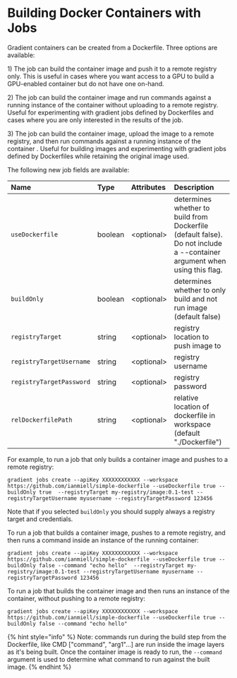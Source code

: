 # Building Docker Containers with Jobs

Gradient containers can be created from a Dockerfile. Three options are available:

1\) The job can build the container image and push it to a remote registry only. This is useful in cases where you want access to a GPU to build a GPU-enabled container but do not have one on-hand.

2\) The job can build the container image and run commands against a running instance of the container without uploading to a remote registry. Useful for experimenting with gradient jobs defined by Dockerfiles and cases where you are only interested in the results of the job.

3\) The job can build the container image, upload the image to a remote registry, and then run commands against a running instance of the container . Useful for building images and experimenting with gradient jobs defined by Dockerfiles while retaining the original image used.

The following new job fields are available:

| Name | Type | Attributes | Description |
| :--- | :--- | :--- | :--- |
| `useDockerfile` | boolean | &lt;optional&gt; | determines whether to build from Dockerfile \(default false\). Do not include a --container argument when using this flag. |
| `buildOnly` | boolean | &lt;optional&gt; | determines whether to only build and not run image \(default false\) |
| `registryTarget` | string | &lt;optional&gt; | registry location to push image to |
| `registryTargetUsername` | string | &lt;optional&gt; | registry username |
| `registryTargetPassword` | string | &lt;optional&gt; | registry password |
| `relDockerfilePath` | string | &lt;optional&gt; | relative location of dockerfile in workspace \(default "./Dockerfile"\) |

For example, to run a job that only builds a container image and pushes to a remote registry:

```text
gradient jobs create --apiKey XXXXXXXXXXXX --workspace https://github.com/ianmiell/simple-dockerfile --useDockerfile true --buildOnly true  --registryTarget my-registry/image:0.1-test --registryTargetUsername myusername --registryTargetPassword 123456
```

Note that if you selected `buildOnly` you should supply always a registry target and credentials.

To run a job that builds a container image, pushes to a remote registry, and then runs a command inside an instance of the running container:

```text
gradient jobs create --apiKey XXXXXXXXXXXX --workspace https://github.com/ianmiell/simple-dockerfile --useDockerfile true --buildOnly false --command "echo hello"  --registryTarget my-registry/image:0.1-test --registryTargetUsername myusername --registryTargetPassword 123456
```

To run a job that builds the container image and then runs an instance of the container, without pushing to a remote registry:

```text
gradient jobs create --apiKey XXXXXXXXXXXX --workspace https://github.com/ianmiell/simple-dockerfile --useDockerfile true --buildOnly false --command "echo hello"
```

{% hint style="info" %}
Note: commands run during the build step from the Dockerfile, like CMD \["command", "arg1"...\] are run inside the image layers as it's being built. Once the container image is ready to run, the `--command` argument is used to determine what command to run against the built image.
{% endhint %}

